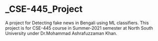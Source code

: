# _CSE-445_Project
A project for Detecting fake news in Bengali using ML classifiers. This project is for CSE-445 course in Summer-2021 semester at North South University under Dr.Mohammad Ashrafuzzaman Khan. 
